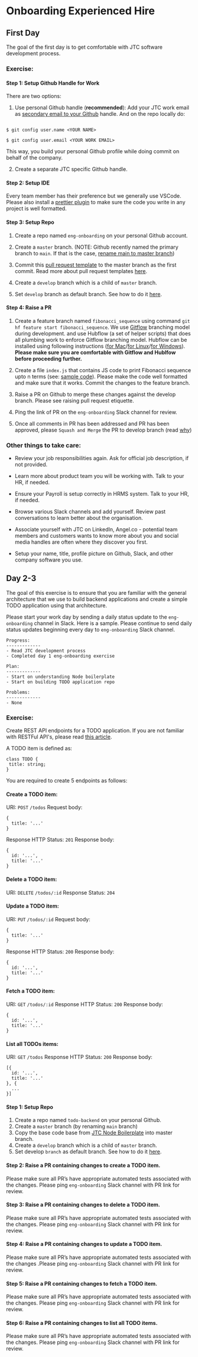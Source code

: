 # Onboarding Experienced Hire

## First Day

The goal of the first day is to get comfortable with JTC software development process.

### Exercise:

#### Step 1: Setup Github Handle for Work

There are two options:

1. Use personal Github handle (**recommended**): Add your JTC work email as [secondary email to your Github](https://docs.github.com/en/account-and-profile/setting-up-and-managing-your-github-user-account/managing-email-preferences/adding-an-email-address-to-your-github-account) handle. And on the repo locally do:

```

$ git config user.name <YOUR NAME>

$ git config user.email <YOUR WORK EMAIL>

```

This way, you build your personal Github profile while doing commit on behalf of the company.

2. Create a separate JTC specific Github handle.

#### Step 2: Setup IDE

Every team member has their preference but we generally use VSCode. Please also install a [prettier plugin](https://marketplace.visualstudio.com/items?itemName=esbenp.prettier-vscode) to make sure the code you write in any project is well formatted.

#### Step 3: Setup Repo

1. Create a repo named `eng-onboarding` on your personal Github account.

2. Create a `master` branch. (NOTE: Github recently named the primary branch to `main`. If that is the case, [rename main to master branch](https://docs.github.com/en/repositories/configuring-branches-and-merges-in-your-repository/managing-branches-in-your-repository/renaming-a-branch))

3. Commit this [pull request template](https://github.com/jalantechnologies/boilerplate-node/blob/develop/.github/pull_request_template.md) to the master branch as the first commit. Read more about pull request templates [here](https://docs.github.com/en/communities/using-templates-to-encourage-useful-issues-and-pull-requests/creating-a-pull-request-template-for-your-repository).

4. Create a `develop` branch which is a child of `master` branch.

5. Set `develop` branch as default branch. See how to do it [here](https://docs.github.com/en/repositories/configuring-branches-and-merges-in-your-repository/managing-branches-in-your-repository/changing-the-default-branch).

#### Step 4: Raise a PR

1. Create a feature branch named `fibonacci_sequence` using command `git hf feature start fibonacci_sequence`. We use [Gitflow](https://datasift.github.io/gitflow/IntroducingGitFlow.html) branching model during development. and use Hubflow (a set of helper scripts) that does all plumbing work to enforce Gitflow branching model. Hubflow can be installed using following instructions ([for Mac](http://macappstore.org/hubflow/)/[for Linux](https://github.com/tophatmonocle/HubFlow/wiki/Linux)/[for Windows](https://github.com/jalantechnologies/handbook/blob/main/gitflow-windows.md)). **Please make sure you are comfortable with Gitflow and Hublfow before proceeding further.**

2. Create a file `index.js` that contains JS code to print Fibonacci sequence upto n terms (see: [sample code](https://www.programiz.com/javascript/examples/fibonacci-series)). Please make the code well formatted and make sure that it works. Commit the changes to the feature branch.

3. Raise a PR on Github to merge these changes against the develop branch. Please see raising pull request etiquette.

4. Ping the link of PR on the `eng-onboarding` Slack channel for review.

5. Once all comments in PR has been addressed and PR has been approved, please `Squash and Merge` the PR to develop branch (read [why](https://blog.pairworking.com/why-you-should-care-about-squash-and-merge-in-git-675856bf66b0))

### Other things to take care:

- Review your job responsibilities again. Ask for official job description, if not provided.

- Learn more about product team you will be working with. Talk to your HR, if needed.

- Ensure your Payroll is setup correctly in HRMS system. Talk to your HR, if needed.

- Browse various Slack channels and add yourself. Review past conversations to learn better about the organisation.

- Associate yourself with JTC on LinkedIn, Angel.co - potential team members and customers wants to know more about you and social media handles are often where they discover you first.

- Setup your name, title, profile picture on Github, Slack, and other company software you use.

## Day 2-3

The goal of this exercise is to ensure that you are familiar with the general architecture that we use to build backend applications and create a simple TODO application using that architecture.

Please start your work day by sending a daily status update to the `eng-onboarding` channel in Slack. Here is a sample. Please continue to send daily status updates beginning every day to `eng-onboarding` Slack channel.

```
Progress:
-------------
- Read JTC development process
- Completed day 1 eng-onboarding exercise

Plan:
-------------
- Start on understanding Node boilerplate
- Start on building TODO application repo

Problems:
-------------
- None
```

### Exercise:

Create REST API endpoints for a TODO application. If you are not familiar with RESTFul API's, please read [this article](https://hackernoon.com/restful-api-designing-guidelines-the-best-practices-60e1d954e7c9).

A TODO item is defined as:

```
class TODO {
 title: string;
}
```

You are required to create 5 endpoints as follows:

#### Create a TODO item:

URI: `POST` `/todos`
Request body:

```
{
  title: '...'
}
```

Response HTTP Status: `201`
Response body:

```
{
  id: '...',
  title: '...'
}
```

#### Delete a TODO item:

URI: `DELETE` `/todos/:id`
Response Status: `204`

#### Update a TODO item:

URI: `PUT` `/todos/:id`
Request body:

```
{
  title: '...'
}
```

Response HTTP Status: `200`
Response body:

```
{
  id: '...',
  title: '...'
}
```

#### Fetch a TODO item:

URI: `GET` `/todos/:id`
Response HTTP Status: `200`
Response body:

```
{
  id: '...',
  title: '...'
}
```

#### List all TODOs items:

URI: `GET` `/todos`
Response HTTP Status: `200`
Response body:

```
[{
  id: '...',
  title: '...'
}, {
  ...
}]
```

#### Step 1: Setup Repo

1.  Create a repo named `todo-backend` on your personal Github.
2.  Create a `master` branch (by renaming `main` branch)
3.  Copy the base code base from [JTC Node Boilerplate](https://github.com/jalantechnologies/boilerplate-node-ts-v1) into master branch.
4.  Create a `develop` branch which is a child of `master` branch.
5.  Set develop `branch` as default branch. See how to do it [here](https://docs.github.com/en/github/administering-a-repository/changing-the-default-branch).

#### Step 2: Raise a PR containing changes to create a TODO item.

Please make sure all PR’s have appropriate automated tests associated with the changes. Please ping `eng-onboarding` Slack channel with PR link for review.

#### Step 3: Raise a PR containing changes to delete a TODO item.

Please make sure all PR’s have appropriate automated tests associated with the changes. Please ping `eng-onboarding` Slack channel with PR link for review.

#### Step 4: Raise a PR containing changes to update a TODO item.

Please make sure all PR’s have appropriate automated tests associated with the changes .Please ping `eng-onboarding` Slack channel with PR link for review.

#### Step 5: Raise a PR containing changes to fetch a TODO item.

Please make sure all PR’s have appropriate automated tests associated with the changes. Please ping `eng-onboarding` Slack channel with PR link for review.

#### Step 6: Raise a PR containing changes to list all TODO items.

Please make sure all PR’s have appropriate automated tests associated with the changes. Please ping `eng-onboarding` Slack channel with PR link for review.
